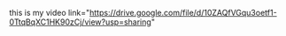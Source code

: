 this is my video link="https://drive.google.com/file/d/10ZAQfVGqu3oetf1-0TtqBqXC1HK90zCj/view?usp=sharing"

